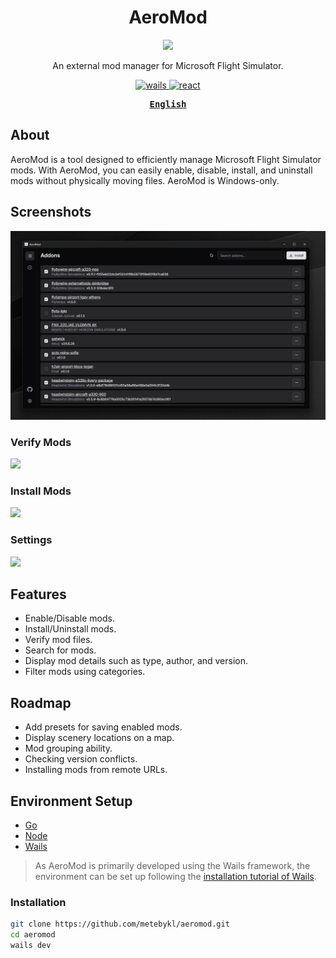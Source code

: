 <h1 align='center'>AeroMod</h1>

<p align="center">
   <img src="./build/appicon.png" width="15%"/><br/>
</p>

<p align="center">
An external mod manager for Microsoft Flight Simulator.
</p>

<p align="center">
  <a href="https://wails.io/">
    <img alt="wails" src="https://img.shields.io/badge/backend-wails-C23C36"/>
  </a>
  <a href="https://react.dev/">
    <img alt="react" src="https://img.shields.io/badge/frontend-react-36789A"/>
  </a>
</p>

<div align="center">
<strong>
<samp>

[English](README.md)

</samp>
</strong>
</div>

## About

AeroMod is a tool designed to efficiently manage Microsoft Flight Simulator mods. With AeroMod, you can easily enable, disable, install, and uninstall mods without physically moving files. AeroMod is Windows-only.

## Screenshots

![](./.github/screenshot-01.png)

### Verify Mods

![](./.github/screenshot-02.png)

### Install Mods

![](./.github/screenshot-03.png)

### Settings

![](./.github/screenshot-04.png)

## Features

- Enable/Disable mods.
- Install/Uninstall mods.
- Verify mod files.
- Search for mods.
- Display mod details such as type, author, and version.
- Filter mods using categories.

## Roadmap

- Add presets for saving enabled mods.
- Display scenery locations on a map.
- Mod grouping ability.
- Checking version conflicts.
- Installing mods from remote URLs.

## Environment Setup

- [Go](https://go.dev/doc/install)
- [Node](https://nodejs.org/en/learn/getting-started/how-to-install-nodejs)
- [Wails](https://wails.io/docs/next/gettingstarted/installation)

> As AeroMod is primarily developed using the Wails framework, the environment can be set up following the [installation tutorial of Wails](https://wails.io/docs/gettingstarted/installation).

### Installation

```bash
git clone https://github.com/metebykl/aeromod.git
cd aeromod
wails dev
```
